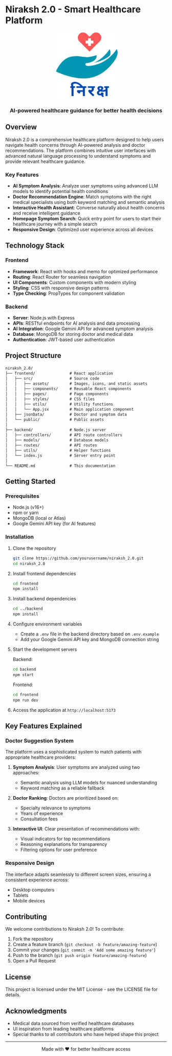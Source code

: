 # Niraksh 2.0 - Smart Healthcare Platform

<div align="center">
  <img src="frontend/src/assets/brandLogo.png" alt="Niraksh Logo" width="200">
  <br>
  <h3>AI-powered healthcare guidance for better health decisions</h3>
</div>

## Overview

Niraksh 2.0 is a comprehensive healthcare platform designed to help users navigate health concerns through AI-powered analysis and doctor recommendations. The platform combines intuitive user interfaces with advanced natural language processing to understand symptoms and provide relevant healthcare guidance.

### Key Features

-   **AI Symptom Analysis**: Analyze user symptoms using advanced LLM models to identify potential health conditions
-   **Doctor Recommendation Engine**: Match symptoms with the right medical specialists using both keyword matching and semantic analysis
-   **Interactive Health Assistant**: Converse naturally about health concerns and receive intelligent guidance
-   **Homepage Symptom Search**: Quick entry point for users to start their healthcare journey with a simple search
-   **Responsive Design**: Optimized user experience across all devices

## Technology Stack

### Frontend

-   **Framework**: React with hooks and memo for optimized performance
-   **Routing**: React Router for seamless navigation
-   **UI Components**: Custom components with modern styling
-   **Styling**: CSS with responsive design patterns
-   **Type Checking**: PropTypes for component validation

### Backend

-   **Server**: Node.js with Express
-   **APIs**: RESTful endpoints for AI analysis and data processing
-   **AI Integration**: Google Gemini API for advanced symptom analysis
-   **Database**: MongoDB for storing doctor and medical data
-   **Authentication**: JWT-based user authentication

## Project Structure

```
niraksh_2.0/
├── frontend/               # React application
│   ├── src/                # Source code
│   │   ├── assets/         # Images, icons, and static assets
│   │   ├── components/     # Reusable React components
│   │   ├── pages/          # Page components
│   │   ├── styles/         # CSS files
│   │   ├── utils/          # Utility functions
│   │   └── App.jsx         # Main application component
│   ├── jsonData/           # Doctor and symptom data
│   └── public/             # Public assets
│
├── backend/                # Node.js server
│   ├── controllers/        # API route controllers
│   ├── models/             # Database models
│   ├── routes/             # API routes
│   ├── utils/              # Helper functions
│   └── index.js            # Server entry point
│
└── README.md               # This documentation
```

## Getting Started

### Prerequisites

-   Node.js (v16+)
-   npm or yarn
-   MongoDB (local or Atlas)
-   Google Gemini API key (for AI features)

### Installation

1. Clone the repository

    ```bash
    git clone https://github.com/yourusername/niraksh_2.0.git
    cd niraksh_2.0
    ```

2. Install frontend dependencies

    ```bash
    cd frontend
    npm install
    ```

3. Install backend dependencies

    ```bash
    cd ../backend
    npm install
    ```

4. Configure environment variables

    - Create a `.env` file in the backend directory based on `.env.example`
    - Add your Google Gemini API key and MongoDB connection string

5. Start the development servers

    Backend:

    ```bash
    cd backend
    npm start
    ```

    Frontend:

    ```bash
    cd frontend
    npm run dev
    ```

6. Access the application at `http://localhost:5173`

## Key Features Explained

### Doctor Suggestion System

The platform uses a sophisticated system to match patients with appropriate healthcare providers:

1. **Symptom Analysis**: User symptoms are analyzed using two approaches:

    - Semantic analysis using LLM models for nuanced understanding
    - Keyword matching as a reliable fallback

2. **Doctor Ranking**: Doctors are prioritized based on:

    - Specialty relevance to symptoms
    - Years of experience
    - Consultation fees

3. **Interactive UI**: Clear presentation of recommendations with:
    - Visual indicators for top recommendations
    - Reasoning explanations for transparency
    - Filtering options for user preference

### Responsive Design

The interface adapts seamlessly to different screen sizes, ensuring a consistent experience across:

-   Desktop computers
-   Tablets
-   Mobile devices

## Contributing

We welcome contributions to Niraksh 2.0! To contribute:

1. Fork the repository
2. Create a feature branch (`git checkout -b feature/amazing-feature`)
3. Commit your changes (`git commit -m 'Add some amazing feature'`)
4. Push to the branch (`git push origin feature/amazing-feature`)
5. Open a Pull Request

## License

This project is licensed under the MIT License - see the LICENSE file for details.

## Acknowledgments

-   Medical data sourced from verified healthcare databases
-   UI inspiration from leading healthcare platforms
-   Special thanks to all contributors who have helped shape this project

---

<div align="center">
  <p>Made with ❤️ for better healthcare access</p>
</div>
